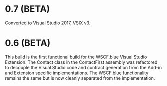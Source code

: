 # 0.7 (BETA)
Converted to Visual Studio 2017, VSIX v3.

# 0.6 (BETA)
This build is the first functional build for the WSCF.blue Visual Studio Extension.  The Contact class in the ContactFirst assembly was refactored to 
decouple the Visual Studio code and contract generation from the Add-in and Extension specific implementations.  The WSCF.blue functionality remains
the same but is now cleanly separated from the implementation.